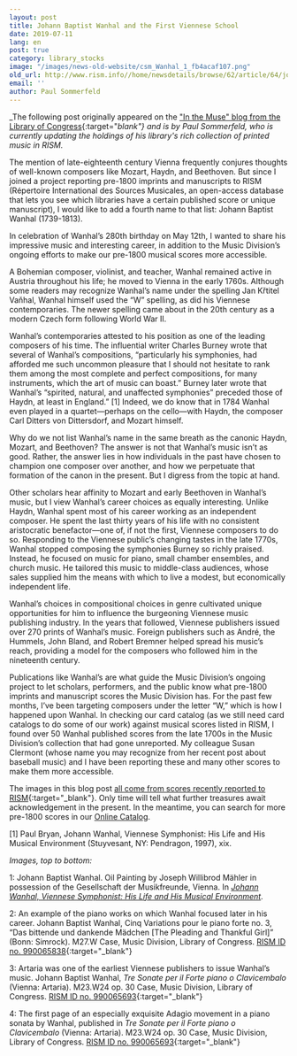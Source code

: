 ```yaml
---
layout: post
title: Johann Baptist Wanhal and the First Viennese School
date: 2019-07-11
lang: en
post: true
category: library_stocks
image: "/images/news-old-website/csm_Wanhal_1_fb4acaf107.png"
old_url: http://www.rism.info//home/newsdetails/browse/62/article/64/johann-baptist-wanhal-and-the-first-viennese-school.html
email: ''
author: Paul Sommerfeld
---
```



_The following post originally appeared on the ["In the Muse" blog from the Library of Congress](https://blogs.loc.gov/music/2019/05/johann-baptist-wanhal-and-the-first-viennese-school){:target="_blank"} and is by Paul Sommerfeld, who is currently updating the holdings of his library's rich collection of printed music in RISM._

The mention of late-eighteenth century Vienna frequently conjures thoughts of well-known composers like Mozart, Haydn, and Beethoven. But since I joined a project reporting pre-1800 imprints and manuscripts to RISM (Répertoire International des Sources Musicales, an open-access database that lets you see which libraries have a certain published score or unique manuscript), I would like to add a fourth name to that list: Johann Baptist Wanhal (1739-1813).

In celebration of Wanhal’s 280th birthday on May 12th, I wanted to share his impressive music and interesting career, in addition to the Music Division’s ongoing efforts to make our pre-1800 musical scores more accessible.

A Bohemian composer, violinist, and teacher, Wanhal remained active in Austria throughout his life; he moved to Vienna in the early 1760s. Although some readers may recognize Wanhal’s name under the spelling Jan Křtitel Vaňhal, Wanhal himself used the “W” spelling, as did his Viennese contemporaries. The newer spelling came about in the 20th century as a modern Czech form following World War II.

Wanhal’s contemporaries attested to his position as one of the leading composers of his time. The influential writer Charles Burney wrote that several of Wanhal’s compositions, “particularly his symphonies, had afforded me such uncommon pleasure that I should not hesitate to rank them among the most complete and perfect compositions, for many instruments, which the art of music can boast.” Burney later wrote that Wanhal’s “spirited, natural, and unaffected symphonies” preceded those of Haydn, at least in England.” [1] Indeed, we do know that in 1784 Wanhal even played in a quartet—perhaps on the cello—with Haydn, the composer Carl Ditters von Dittersdorf, and Mozart himself.

Why do we not list Wanhal’s name in the same breath as the canonic Haydn, Mozart, and Beethoven? The answer is not that Wanhal’s music isn’t as good. Rather, the answer lies in how individuals in the past have chosen to champion one composer over another, and how we perpetuate that formation of the canon in the present. But I digress from the topic at hand.

Other scholars hear affinity to Mozart and early Beethoven in Wanhal’s music, but I view Wanhal’s career choices as equally interesting. Unlike Haydn, Wanhal spent most of his career working as an independent composer. He spent the last thirty years of his life with no consistent aristocratic benefactor—one of, if not the first, Viennese composers to do so. Responding to the Viennese public’s changing tastes in the late 1770s, Wanhal stopped composing the symphonies Burney so richly praised. Instead, he focused on music for piano, small chamber ensembles, and church music. He tailored this music to middle-class audiences, whose sales supplied him the means with which to live a modest, but economically independent life.

Wanhal’s choices in compositional choices in genre cultivated unique opportunities for him to influence the burgeoning Viennese music publishing industry. In the years that followed, Viennese publishers issued over 270 prints of Wanhal’s music. Foreign publishers such as André, the Hummels, John Bland, and Robert Bremner helped spread his music’s reach, providing a model for the composers who followed him in the nineteenth century.

Publications like Wanhal’s are what guide the Music Division’s ongoing project to let scholars, performers, and the public know what pre-1800 imprints and manuscript scores the Music Division has. For the past few months, I’ve been targeting composers under the letter “W,” which is how I happened upon Wanhal. In checking our card catalog (as we still need card catalogs to do some of our work) against musical scores listed in RISM, I found over 50 Wanhal published scores from the late 1700s in the Music Division’s collection that had gone unreported. My colleague Susan Clermont (whose name you may recognize from her recent post about baseball music) and I have been reporting these and many other scores to make them more accessible.

The images in this blog post [all come from scores recently reported to RISM](https://opac.rism.info/search?View=rism&siglum=US-Wc&author=Vanhal&Language=en){:target="_blank"}. Only time will tell what further treasures await acknowledgement in the present. In the meantime, you can search for more pre-1800 scores in our [Online Catalog](https://catalog.loc.gov/index.html).

[1] Paul Bryan, Johann Wanhal, Viennese Symphonist: His Life and His Musical Environment (Stuyvesant, NY: Pendragon, 1997), xix.


_Images, top to bottom:_

1: Johann Baptist Wanhal. Oil Painting by Joseph Willibrod Mähler in possession of the Gesellschaft der Musikfreunde, Vienna. In [_Johann Wanhal, Viennese Symphonist: His Life and His Musical Environment_](https://lccn.loc.gov/97025760).

2: An example of the piano works on which Wanhal focused later in his career. Johann Baptist Wanhal, Cinq Variations pour le piano forte no. 3, “Das bittende und dankende Mädchen [The Pleading and Thankful Girl]” (Bonn: Simrock). M27.W Case, Music Division, Library of Congress. [RISM ID no. 990065838](https://opac.rism.info/search?id=00000990065838&View=rism){:target="_blank"}

3: Artaria was one of the earliest Viennese publishers to issue Wanhal’s music. Johann Baptist Wanhal, _Tre Sonate per il Forte piano o Clavicembalo_ (Vienna: Artaria). M23.W24 op. 30 Case, Music Division, Library of Congress. [RISM ID no. 990065693](https://opac.rism.info/search?id=00000990065693&View=rism){:target="_blank"}

4: The first page of an especially exquisite Adagio movement in a piano sonata by Wanhal, published in _Tre Sonate per il Forte piano o Clavicembalo_ (Vienna: Artaria). M23.W24 op. 30 Case, Music Division, Library of Congress. [RISM ID no. 990065693](https://opac.rism.info/search?id=00000990065693&View=rism){:target="_blank"}



<script type="text/javascript">var switchTo5x=true;</script><script type="text/javascript" src="http://w.sharethis.com/button/buttons.js"></script><script type="text/javascript">stLight.options({publisher: "9b601438-1ce1-49d8-bfd7-9cff5df54c17", doNotHash: false, doNotCopy: false, hashAddressBar: false});</script>